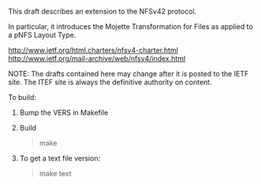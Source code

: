 This draft describes an extension to the NFSv42 protocol.

In particular, it introduces the Mojette Transformation
for Files as applied to a pNFS Layout Type.

http://www.ietf.org/html.charters/nfsv4-charter.html
http://www.ietf.org/mail-archive/web/nfsv4/index.html

NOTE: The drafts contained here may change after it is
posted to the IETF site. The ITEF site is always the
definitive authority on content.

To build:

1. Bump the VERS in Makefile

2. Build

   > make

3) To get a text file version:

   > make text
